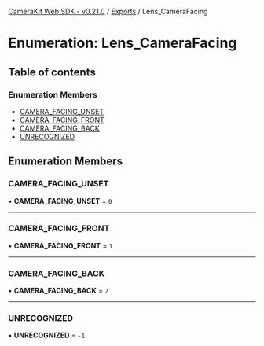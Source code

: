 [CameraKit Web SDK - v0.21.0](../README.md) / [Exports](../modules.md) / Lens\_CameraFacing

# Enumeration: Lens\_CameraFacing

## Table of contents

### Enumeration Members

- [CAMERA\_FACING\_UNSET](Lens_CameraFacing.md#camera_facing_unset)
- [CAMERA\_FACING\_FRONT](Lens_CameraFacing.md#camera_facing_front)
- [CAMERA\_FACING\_BACK](Lens_CameraFacing.md#camera_facing_back)
- [UNRECOGNIZED](Lens_CameraFacing.md#unrecognized)

## Enumeration Members

### CAMERA\_FACING\_UNSET

• **CAMERA\_FACING\_UNSET** = ``0``

___

### CAMERA\_FACING\_FRONT

• **CAMERA\_FACING\_FRONT** = ``1``

___

### CAMERA\_FACING\_BACK

• **CAMERA\_FACING\_BACK** = ``2``

___

### UNRECOGNIZED

• **UNRECOGNIZED** = ``-1``
